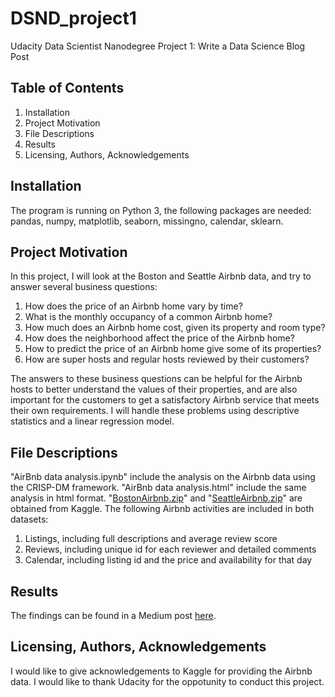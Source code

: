 # DSND_project1
Udacity Data Scientist Nanodegree Project 1: Write a Data Science Blog Post

## Table of Contents
1. Installation
2. Project Motivation
3. File Descriptions
4. Results
5. Licensing, Authors, Acknowledgements

## Installation

The program is running on Python 3, the following packages are needed: pandas, numpy, matplotlib, seaborn, missingno, calendar, sklearn.

## Project Motivation

In this project, I will look at the Boston and Seattle Airbnb data, and try to answer several business questions:

1. How does the price of an Airbnb home vary by time?
2. What is the monthly occupancy of a common Airbnb home?
3. How much does an Airbnb home cost, given its property and room type?
4. How does the neighborhood affect the price of the Airbnb home?
5. How to predict the price of an Airbnb home give some of its properties?
6. How are super hosts and regular hosts reviewed by their customers?

The answers to these business questions can be helpful for the Airbnb hosts to better understand the values of their properties, and are also important for the customers to get a satisfactory Airbnb service that meets their own requirements. I will handle these problems using descriptive statistics and a linear regression model.

## File Descriptions

"AirBnb data analysis.ipynb" include the analysis on the Airbnb data using the CRISP-DM framework.
"AirBnb data analysis.html" include the same analysis in html format.
"[BostonAirbnb.zip](https://www.kaggle.com/airbnb/boston)" and "[SeattleAirbnb.zip](https://www.kaggle.com/airbnb/seattle/data)" are obtained from Kaggle. The following Airbnb activities are included in both datasets:
1. Listings, including full descriptions and average review score
2. Reviews, including unique id for each reviewer and detailed comments
3. Calendar, including listing id and the price and availability for that day

## Results

The findings can be found in a Medium post [here](https://yutao-1994.medium.com/tips-when-choosing-airbnb-analysis-on-the-boston-seattle-airbnb-data-5adb79e25327).

## Licensing, Authors, Acknowledgements

I would like to give acknowledgements to Kaggle for providing the Airbnb data.
I would like to thank Udacity for the oppotunity to conduct this project.
